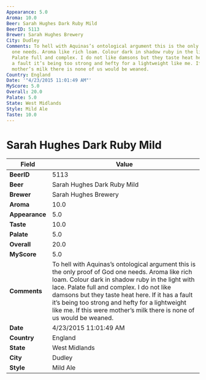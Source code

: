 ```yaml
---
Appearance: 5.0
Aroma: 10.0
Beer: Sarah Hughes Dark Ruby Mild
BeerID: 5113
Brewer: Sarah Hughes Brewery
City: Dudley
Comments: To hell with Aquinas’s ontological argument this is the only proof of God
  one needs. Aroma like rich loam. Colour dark in shadow ruby in the light with lace.
  Palate full and complex. I do not like damsons but they taste heat here. If it has
  a fault it’s being too strong and hefty for a lightweight like me. If this were
  mother’s milk there is none of us would be weaned.
Country: England
Date: '"4/23/2015 11:01:49 AM"'
MyScore: 5.0
Overall: 20.0
Palate: 5.0
State: West Midlands
Style: Mild Ale
Taste: 10.0
---
```


# Sarah Hughes Dark Ruby Mild

| Field         | Value |
|---------------|-------|
| **BeerID** | 5113 |
| **Beer** | Sarah Hughes Dark Ruby Mild |
| **Brewer** | Sarah Hughes Brewery |
| **Aroma** | 10.0 |
| **Appearance** | 5.0 |
| **Taste** | 10.0 |
| **Palate** | 5.0 |
| **Overall** | 20.0 |
| **MyScore** | 5.0 |
| **Comments** | To hell with Aquinas’s ontological argument this is the only proof of God one needs. Aroma like rich loam. Colour dark in shadow ruby in the light with lace. Palate full and complex. I do not like damsons but they taste heat here. If it has a fault it’s being too strong and hefty for a lightweight like me. If this were mother’s milk there is none of us would be weaned. |
| **Date** | 4/23/2015 11:01:49 AM |
| **Country** | England |
| **State** | West Midlands |
| **City** | Dudley |
| **Style** | Mild Ale |
